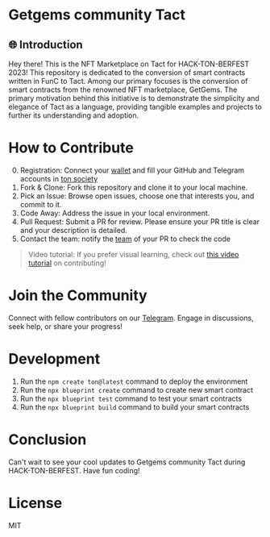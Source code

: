 # Getgems community Tact

## 🌐 Introduction
Hey there! This is the NFT Marketplace on Tact for HACK-TON-BERFEST 2023! This repository is dedicated to the conversion of smart contracts written in FunC to Tact. Among our primary focuses is the conversion of smart contracts from the renowned NFT marketplace, GetGems. The primary motivation behind this initiative is to demonstrate the simplicity and elegance of Tact as a language, providing tangible examples and projects to further its understanding and adoption.

# How to Contribute
0. Registration: Connect your [wallet]("https://tonkeeper.com/") and fill your GitHub and Telegram accounts in [ton society]()
1. Fork & Clone: Fork this repository and clone it to your local machine.
2. Pick an Issue: Browse open issues, choose one that interests you, and commit to it.
3. Code Away: Address the issue in your local environment.
4. Pull Request: Submit a PR for review. Please ensure your PR title is clear and your description is detailed.
5. Contact the team: notify the [team]() of your PR to check the code


>Video tutorial: If you prefer visual learning, check out [this video tutorial]() on contributing!

# Join the Community

Connect with fellow contributors on our [Telegram]("https://t.me/hack_ton_berfest_2023"). Engage in discussions, seek help, or share your progress!

# Development
1. Run the `npm create ton@latest` command to deploy the environment
2. Run the `npx blueprint create` command to create new smart contract
3. Run the `npx blueprint test` command to test your smart contracts
4. Run the `npx blueprint build` command to build your smart contracts

[//]: # (2. On push to the `main` branch, the app will be automatically deployed via github actions.)

# Conclusion
Can't wait to see your cool updates to Getgems community Tact during HACK-TON-BERFEST. Have fun coding!
# License
MIT
